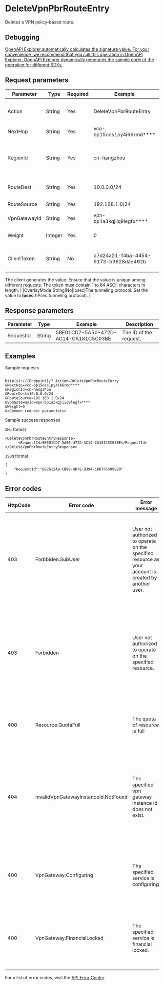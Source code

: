 # DeleteVpnPbrRouteEntry

Deletes a VPN policy-based route.

## Debugging

[OpenAPI Explorer automatically calculates the signature value. For your convenience, we recommend that you call this operation in OpenAPI Explorer. OpenAPI Explorer dynamically generates the sample code of the operation for different SDKs.](https://api.aliyun.com/#product=Vpc&api=DeleteVpnPbrRouteEntry&type=RPC&version=2016-04-28)

## Request parameters

|Parameter|Type|Required|Example|Description|
|---------|----|--------|-------|-----------|
|Action|String|Yes|DeleteVpnPbrRouteEntry|The operation that you want to perform. Set the value to **DeleteVpnPbrRouteEntry**. |
|NextHop|String|Yes|vco-bp15oes1py4i66rmd\*\*\*\*|The next hop of the policy-based route. |
|RegionId|String|Yes|cn-hangzhou|The region of the VPN policy-based route. You can call the [DescribeRegions](~~36063~~) operation to query region IDs. |
|RouteDest|String|Yes|10.0.0.0/24|The destination CIDR block of the policy-based route. |
|RouteSource|String|Yes|192.168.1.0/24|The source CIDR block of the policy-based route. |
|VpnGatewayId|String|Yes|vpn-bp1a3kqjiiq9legfx\*\*\*\*|The ID of the VPN gateway. |
|Weight|Integer|Yes|0|The weight of the policy-based route. Valid values: **0** or **100**. |
|ClientToken|String|No|d7d24a21-f4ba-4454-9173-b3828dae492b|The client token that is used to ensure the idempotence of the request.

 The client generates the value. Ensure that the value is unique among different requests. The token must contain 1 to 64 ASCII characters in length. |
|OverlayMode|String|No|Ipsec|The tunneling protocol. Set the value to **Ipsec** \(IPsec tunneling protocol\). |

## Response parameters

|Parameter|Type|Example|Description|
|---------|----|-------|-----------|
|RequestId|String|5BE01CD7-5A50-472D-AC14-CA181C5C03BE|The ID of the request. |

## Examples

Sample requests

```

http(s)://[Endpoint]/? Action=DeleteVpnPbrRouteEntry
&NextHop=vco-bp15oes1py4i66rmd****
&RegionId=cn-hangzhou
&RouteDest=10.0.0.0/24
&RouteSource=192.168.1.0/24
&VpnGatewayId=vpn-bp1a3kqjiiq9legfx****
&Weight=0
&<Common request parameters>

```

Sample success responses

`XML` format

```
<DeleteVpnPbrRouteEntryResponse>
      <RequestId>5BE01CD7-5A50-472D-AC14-CA181C5C03BE</RequestId>
</DeleteVpnPbrRouteEntryResponse>
```

`JSON` format

```
{
	"RequestId":"E82612A9-CB90-4D7E-B394-1DB7F6509B29"
}
```

## Error codes

|HttpCode|Error code|Error message|Description|
|--------|----------|-------------|-----------|
|403|Forbbiden.SubUser|User not authorized to operate on the specified resource as your account is created by another user.|The error message returned because you are not authorized to perform this operation on the specified resource. You can apply for the permission and try again.|
|403|Forbidden|User not authorized to operate on the specified resource.|The error message returned because you are not authorized to perform this operation on the specified resource. To acquire the required permissions, submit a ticket.|
|400|Resource.QuotaFull|The quota of resource is full|The error message returned because the resource quota has reached the upper limit.|
|404|InvalidVpnGatewayInstanceId.NotFound|The specified vpn gateway instance id does not exist.|The error message returned because the specified VPN gateway does not exist. You can check whether the configuration of the VPN gateway is valid.|
|400|VpnGateway.Configuring|The specified service is configuring.|The error message returned because the specified service is being configured. Try again later.|
|400|VpnGateway.FinancialLocked|The specified service is financial locked.|The error message returned because the service is overdue. Add funds before you enable the service.|

For a list of error codes, visit the [API Error Center](https://error-center.alibabacloud.com/status/product/Vpc).

